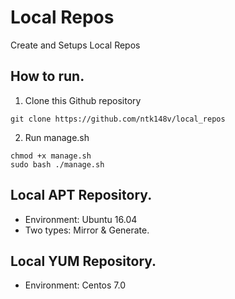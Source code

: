 # Local Repos
Create and Setups Local Repos

## How to run.

1. Clone this Github repository

```
git clone https://github.com/ntk148v/local_repos
```

2. Run manage.sh

```
chmod +x manage.sh
sudo bash ./manage.sh
```

## Local APT Repository.

- Environment: Ubuntu 16.04
- Two types: Mirror & Generate.

## Local YUM Repository.

- Environment: Centos 7.0
